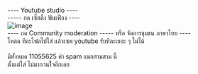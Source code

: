 ---- Youtube studio ---- <br>
----- กด เซ็ตติ้ง ฟันเฟือง ----<br>
![image](https://github.com/user-attachments/assets/73cc1fe3-2ee8-412c-b651-d487c66253ff)<br>
---- กด Community moderation ----- หรือ จัดการชุมชน ภาษาไทย ----<br>
โหลด ทีละไฟลไปใส่ แล้วเซพ youtube รับทีละเยอะ ๆ ไม่ได้<br>
<br>
มีทั้งหมด 11055625 คำ spam แมกสามสาม นี้<br>
ตั้งแต่ใส่ ไม่มากวนใจอีกเลย <br>
